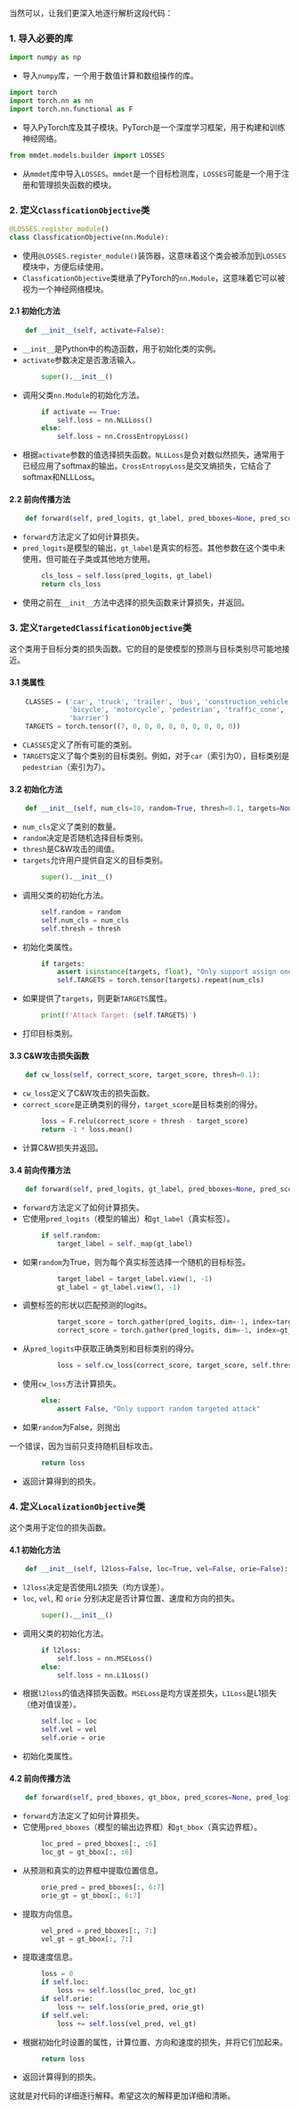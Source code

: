 当然可以，让我们更深入地逐行解析这段代码：

### 1. 导入必要的库
```python
import numpy as np
```
- 导入`numpy`库，一个用于数值计算和数组操作的库。

```python
import torch
import torch.nn as nn
import torch.nn.functional as F
```
- 导入PyTorch库及其子模块。PyTorch是一个深度学习框架，用于构建和训练神经网络。

```python
from mmdet.models.builder import LOSSES
```
- 从`mmdet`库中导入`LOSSES`。`mmdet`是一个目标检测库，`LOSSES`可能是一个用于注册和管理损失函数的模块。

### 2. 定义`ClassficationObjective`类
```python
@LOSSES.register_module()
class ClassficationObjective(nn.Module):
```
- 使用`@LOSSES.register_module()`装饰器，这意味着这个类会被添加到`LOSSES`模块中，方便后续使用。
- `ClassficationObjective`类继承了PyTorch的`nn.Module`，这意味着它可以被视为一个神经网络模块。

#### 2.1 初始化方法
```python
    def __init__(self, activate=False):
```
- `__init__`是Python中的构造函数，用于初始化类的实例。
- `activate`参数决定是否激活输入。

```python
        super().__init__()
```
- 调用父类`nn.Module`的初始化方法。

```python
        if activate == True:
            self.loss = nn.NLLLoss()
        else:
            self.loss = nn.CrossEntropyLoss()
```
- 根据`activate`参数的值选择损失函数。`NLLLoss`是负对数似然损失，通常用于已经应用了softmax的输出。`CrossEntropyLoss`是交叉熵损失，它结合了softmax和NLLLoss。

#### 2.2 前向传播方法
```python
    def forward(self, pred_logits, gt_label, pred_bboxes=None, pred_scores=None, gt_bbox=None):
```
- `forward`方法定义了如何计算损失。
- `pred_logits`是模型的输出，`gt_label`是真实的标签。其他参数在这个类中未使用，但可能在子类或其他地方使用。

```python
        cls_loss = self.loss(pred_logits, gt_label)
        return cls_loss
```
- 使用之前在`__init__`方法中选择的损失函数来计算损失，并返回。

### 3. 定义`TargetedClassificationObjective`类
这个类用于目标分类的损失函数。它的目的是使模型的预测与目标类别尽可能地接近。

#### 3.1 类属性
```python
    CLASSES = ('car', 'truck', 'trailer', 'bus', 'construction_vehicle',
               'bicycle', 'motorcycle', 'pedestrian', 'traffic_cone',
               'barrier')
    TARGETS = torch.tensor((7, 0, 0, 0, 0, 0, 0, 0, 0, 0))
```
- `CLASSES`定义了所有可能的类别。
- `TARGETS`定义了每个类别的目标类别。例如，对于`car`（索引为0），目标类别是`pedestrian`（索引为7）。

#### 3.2 初始化方法
```python
    def __init__(self, num_cls=10, random=True, thresh=0.1, targets=None):
```
- `num_cls`定义了类别的数量。
- `random`决定是否随机选择目标类别。
- `thresh`是C&W攻击的阈值。
- `targets`允许用户提供自定义的目标类别。

```python
        super().__init__()
```
- 调用父类的初始化方法。

```python
        self.random = random
        self.num_cls = num_cls
        self.thresh = thresh
```
- 初始化类属性。

```python
        if targets:
            assert isinstance(targets, float), "Only support assign one target class"
            self.TARGETS = torch.tensor(targets).repeat(num_cls)
```
- 如果提供了`targets`，则更新`TARGETS`属性。

```python
        print(f'Attack Target: {self.TARGETS}')
```
- 打印目标类别。

#### 3.3 C&W攻击损失函数
```python
    def cw_loss(self, correct_score, target_score, thresh=0.1):
```
- `cw_loss`定义了C&W攻击的损失函数。
- `correct_score`是正确类别的得分，`target_score`是目标类别的得分。

```python
        loss = F.relu(correct_score + thresh - target_score)
        return -1 * loss.mean()
```
- 计算C&W损失并返回。

#### 3.4 前向传播方法
```python
    def forward(self, pred_logits, gt_label, pred_bboxes=None, pred_scores=None, gt_bbox=None):
```
- `forward`方法定义了如何计算损失。
- 它使用`pred_logits`（模型的输出）和`gt_label`（真实标签）。

```python
        if self.random:
            target_label = self._map(gt_label)
```
- 如果`random`为True，则为每个真实标签选择一个随机的目标标签。

```python
            target_label = target_label.view(1, -1)
            gt_label = gt_label.view(1, -1)
```
- 调整标签的形状以匹配预测的logits。

```python
            target_score = torch.gather(pred_logits, dim=-1, index=target_label)
            correct_score = torch.gather(pred_logits, dim=-1, index=gt_label)
```
- 从`pred_logits`中获取正确类别和目标类别的得分。

```python
            loss = self.cw_loss(correct_score, target_score, self.thresh)
```
- 使用`cw_loss`方法计算损失。

```python
        else:
            assert False, "Only support random targeted attack"
```
- 如果`random`为False，则抛出

一个错误，因为当前只支持随机目标攻击。

```python
        return loss
```
- 返回计算得到的损失。

### 4. 定义`LocalizationObjective`类
这个类用于定位的损失函数。

#### 4.1 初始化方法
```python
    def __init__(self, l2loss=False, loc=True, vel=False, orie=False):
```
- `l2loss`决定是否使用L2损失（均方误差）。
- `loc`, `vel`, 和 `orie` 分别决定是否计算位置、速度和方向的损失。

```python
        super().__init__()
```
- 调用父类的初始化方法。

```python
        if l2loss:
            self.loss = nn.MSELoss()
        else:
            self.loss = nn.L1Loss()
```
- 根据`l2loss`的值选择损失函数。`MSELoss`是均方误差损失，`L1Loss`是L1损失（绝对值误差）。

```python
        self.loc = loc
        self.vel = vel
        self.orie = orie
```
- 初始化类属性。

#### 4.2 前向传播方法
```python
    def forward(self, pred_bboxes, gt_bbox, pred_scores=None, pred_logits=None, gt_label=None):
```
- `forward`方法定义了如何计算损失。
- 它使用`pred_bboxes`（模型的输出边界框）和`gt_bbox`（真实边界框）。

```python
        loc_pred = pred_bboxes[:, :6]
        loc_gt = gt_bbox[:, :6]
```
- 从预测和真实的边界框中提取位置信息。

```python
        orie_pred = pred_bboxes[:, 6:7]
        orie_gt = gt_bbox[:, 6:7]
```
- 提取方向信息。

```python
        vel_pred = pred_bboxes[:, 7:]
        vel_gt = gt_bbox[:, 7:]
```
- 提取速度信息。

```python
        loss = 0
        if self.loc:
            loss += self.loss(loc_pred, loc_gt)
        if self.orie:
            loss += self.loss(orie_pred, orie_gt)
        if self.vel:
            loss += self.loss(vel_pred, vel_gt)
```
- 根据初始化时设置的属性，计算位置、方向和速度的损失，并将它们加起来。

```python
        return loss
```
- 返回计算得到的损失。

这就是对代码的详细逐行解释。希望这次的解释更加详细和清晰。